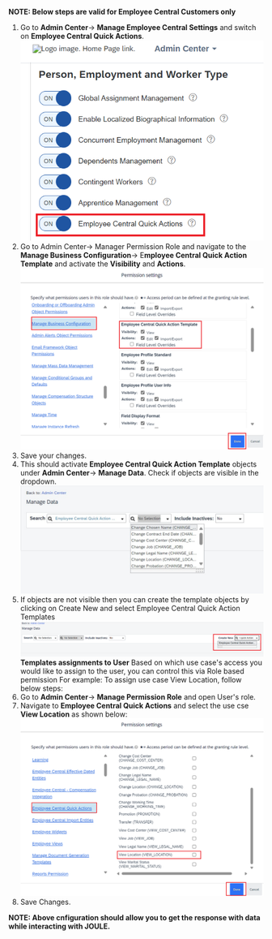 **NOTE: Below steps are valid for Employee Central Customers only**
1. Go to **Admin Center**-> **Manage Employee Central Settings** and switch on **Employee Central Quick Actions**.
![EC_QA_Template](1Manage_EC_Settings.png)
2. Go to Admin Center-> Manager Permission Role and navigate to the **Manage Business Configuration**-> E**mployee Central Quick Action Template** and
activate the **Visibility** and **Actions**.
![EC_QA_Template](2MBC_Permission.png)
4. Save your changes.
5. This should activate **Employee Central Quick Action Template** objects under **Admin Center**-> **Manage Data**.
Check if objects are visible in the dropdown.
![EC_QA_Template](6MD_dropdown.jpg)
7. If objects are not visible then you can create the template objects by clicking on Create New and select Employee Central Quick Action Templates
![EC_QA_Template](4Create_EC_QA.png)
**Templates assignments to User**
Based on which use case's access you would like to assign to the user, you can control this via Role based permission
For example: To assign use case View Location, follow below steps:
1. Go to **Admin Center**-> **Manage Permission Role** and open User's role.
2. Navigate to **Employee Central Quick Actions** and select the use cse **View Location** as shown below:
![EC_QA_Template](3QA_Permission.png)
3. Save Changes.

**NOTE: Above cnfiguration should allow you to get the response with data while interacting with JOULE.**
